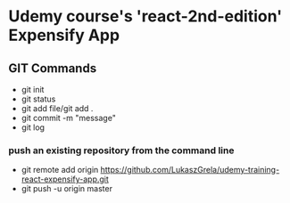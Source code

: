 # Udemy course's 'react-2nd-edition' Expensify App
## GIT Commands

- git init
- git status
- git add file/git add .
- git commit -m "message"
- git log

### push an existing repository from the command line
- git remote add origin https://github.com/LukaszGrela/udemy-training-react-expensify-app.git
- git push -u origin master